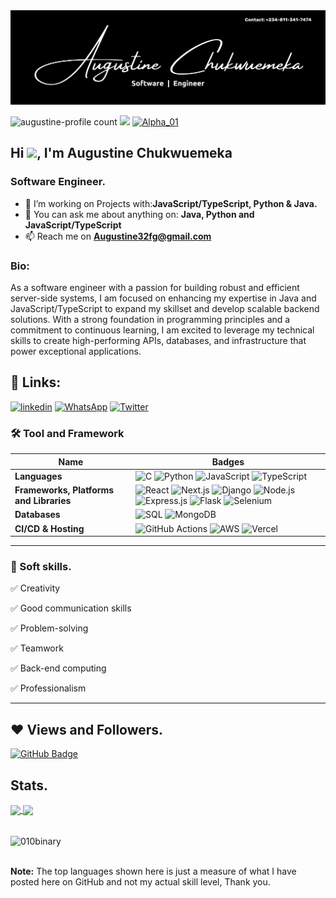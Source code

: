 
<!-- banner -->
<img src="Github Background.png" alt="My Profile Banner content (Augustine chukwuemeka software Engineer)">
<!-- banner -->

<!-- wiget -->
<p align="left"> <img src="https://komarev.com/ghpvc/?username=010binary&label=Profile%20views&color=0e75b6&style=flat&base=372" alt="augustine-profile count" /> <a href="https://www.github.com/010binary" target="_blank" rel="noreferrer"><img src="https://img.shields.io/github/followers/010binary?logo=github&style=flat&color=0e75b6&labelColor=grey" /></a> <a href="https://twitter.com/August13200296" target="blank"><img src="https://img.shields.io/twitter/follow/Alpha_01?logo=twitter&style=flat&color=0e75b6&labelColor=grey" alt="Alpha_01" /></a>  </p>
<!-- wiget -->

<h2 align="left">Hi <img src="https://media.giphy.com/media/hvRJCLFzcasrR4ia7z/giphy.gif" width="20px"/>, I'm Augustine Chukwuemeka</h2><h3 align="left">Software Engineer.</h3>

- 🔭 I’m working on Projects with:**JavaScript/TypeScript, Python & Java.**
- 💬 You can ask me about anything on: **Java, Python and JavaScript/TypeScript**
- 📫 Reach me on **Augustine32fg@gmail.com**

<h3 align="left">Bio:</h3>
<p align="left">As a software engineer with a passion for building robust and efficient server-side systems, I am focused on enhancing my expertise in Java and JavaScript/TypeScript to expand my skillset and develop scalable backend solutions. With a strong foundation in programming principles and a commitment to continuous learning, I am excited to leverage my technical skills to create high-performing APIs, databases, and infrastructure that power exceptional applications.</p>

 
 ## 🔗 Links:
[![linkedin](https://img.shields.io/badge/linkedin-0A66C2?style=for-the-badge&logo=linkedin&logoColor=white)](https://www.linkedin.com/in/alpha-augustine/)
[![WhatsApp](https://img.shields.io/badge/WhatsApp-25D366?style=for-the-badge&logo=whatsapp&logoColor=white)](https://wa.link/yucs4r)
[![Twitter](https://img.shields.io/badge/twitter?style=for-the-badge&logo=twitter&logoColor=white)](https://twitter.com/August13200296/)
<!-- [![portfolio](https://img.shields.io/badge/my_portfolio-000?style=for-the-badge&logo=ko-fi&logoColor=white)](http://tolucoder.herokuapp.com/) - ⚡ Fun fact **I'm an enthusiastic learner a big team player.**

- 🔭 I'm a member of **Google Developer Group, Enugu State**-->


### 🛠 Tool and Framework

Name | Badges
--- | --- 
**Languages**  | ![C](https://img.shields.io/badge/C-00599C?style=for-the-badge&logo=c&logoColor=white) ![Python](https://img.shields.io/badge/Python-3776AB?style=for-the-badge&logo=python&logoColor=yellow) ![JavaScript](https://img.shields.io/badge/JavaScript-323330?style=for-the-badge&logo=javascript&logoColor=F7DF1E) ![TypeScript](https://img.shields.io/badge/TypeScript-323330?style=for-the-badge&logo=typescript&logoColor=000cf5)
**Frameworks, Platforms and Libraries** | ![React](https://img.shields.io/badge/React-20232A?style=for-the-badge&logo=react&logoColor=61DAFB) ![Next.js](https://img.shields.io/badge/Next.js-000?style=for-the-badge&logo=next.js&logoColor=white)  ![Django](https://img.shields.io/badge/Django-092E20?style=for-the-badge&logo=django&logoColor=white) ![Node.js](https://img.shields.io/badge/Node.js-6DA55F?style=for-the-badge&logo=node.js&logoColor=white) ![Express.js](https://img.shields.io/badge/Express.js-000?style=for-the-badge&logo=express&logoColor=white) ![Flask](https://img.shields.io/badge/Flask-000000?style=for-the-badge&logo=flask&logoColor=white) ![Selenium](https://img.shields.io/badge/Selenium-43B02A?style=for-the-badge&logo=selenium&logoColor=white) 
**Databases**  | ![SQL](https://img.shields.io/badge/SQL-4479A1?style=for-the-badge&logo=sql&logoColor=white) ![MongoDB](https://img.shields.io/badge/MongoDB-47A248?style=for-the-badge&logo=mongodb&logoColor=white) 
**CI/CD & Hosting**   | ![GitHub Actions](https://img.shields.io/badge/github%20actions-%232671E5.svg?style=for-the-badge&logo=githubactions&logoColor=white) ![AWS](https://img.shields.io/badge/AWS-%23FF9900.svg?style=for-the-badge&logo=amazon-aws&logoColor=white) ![Vercel](https://img.shields.io/badge/Vercel-000000?style=for-the-badge&logo=Vercel&logoColor=white)
</p> 

<hr>

### 👔 Soft skills.

✅ Creativity

✅ Good communication skills

✅ Problem-solving

✅ Teamwork

✅ Back-end computing

✅ Professionalism 

<hr>

## ❤ Views and Followers.

<a href="https://github.com/010binary/github-profile-views-counter">
</a>
<a href="https://github.com/010binary?tab=followers"><img src="https://img.shields.io/github/followers/010binary?label=Followers&style=social" alt="GitHub Badge"></a>


 <br>
 
 
 ## Stats.

<a href="https://github.com/010binary/convoychat">
  <img height=200 align="center" src="https://github-readme-stats.vercel.app/api/top-langs/?username=010binary&layout=compact&theme=dark&hide_border=false&langs_count=8&card_width=320" />
</a>

 <a href="https://github.com/010binary/github-readme-stats">
  <img height=200 align="center" src="https://github-readme-stats.vercel.app/api?username=010binary&show_icons=true&locale=en&theme=dark&rank_icon=github" />
</a>
<br>
<br>

<!-- ![Top Languages](https://github-readme-stats.vercel.app/api/top-langs/?username=010binary&layout=compact&theme=dark&hide_border=false)
<p>&nbsp;<img align="center" src="https://github-readme-stats.vercel.app/api?username=010binary&show_icons=true&locale=en&theme=onedark" alt="010binary" /></p> -->

<p><img align="center" src="https://github-readme-streak-stats.herokuapp.com/?user=010binary&theme=dark" alt="010binary" /></p>
<br/>
 <b>Note:</b> The top languages shown here is just a measure of what I have posted here on GitHub and not my actual skill level, Thank you.


<!-- > <a href="https://github.com/010binary/github-readme-activity-graph"><img alt="010binary' Activity Graph" src="https://activity-graph.herokuapp.com/graph?username=010binary&bg_color=0D1117&color=5BCDEC&line=5BCDEC&point=FFFFFF&hide_border=true" /></a> -->

<br/>
